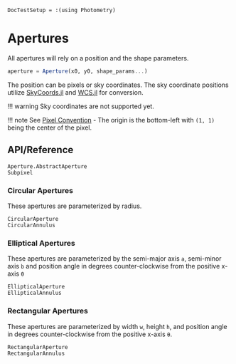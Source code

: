 ```@meta
DocTestSetup = :(using Photometry)
```

# Apertures

All apertures will rely on a position and the shape parameters.
```julia
aperture = Aperture(x0, y0, shape_params...)
```
The position can be pixels or sky coordinates. The sky coordinate positions utilize [SkyCoords.jl](https://juliaastro.github.io/SkyCoords.jl/stable) and [WCS.jl](https://juliaastro.github.io/WCS.jl/stable) for conversion.

!!! warning
    Sky coordinates are not supported yet.

!!! note
    See [Pixel Convention](@ref) - The origin is the bottom-left with `(1, 1)` being the center of the pixel.


## API/Reference

```@docs
Aperture.AbstractAperture
Subpixel
```

### Circular Apertures

These apertures are parameterized by radius.

```@docs
CircularAperture
CircularAnnulus
```

### Elliptical Apertures

These apertures are parameterized by the semi-major axis `a`, semi-minor axis `b` and position angle in degrees counter-clockwise from the positive x-axis `θ`


```@docs
EllipticalAperture
EllipticalAnnulus
```


### Rectangular Apertures

These apertures are parameterized by width `w`, height `h`, and position angle in degrees counter-clockwise from the positive x-axis `θ`.

```@docs
RectangularAperture
RectangularAnnulus
```
